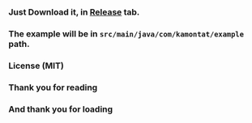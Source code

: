 ### Just Download it, in [Release](https://github.com/kamontat/Converter/releases) tab.

### The example will be in `src/main/java/com/kamontat/example` path.

### License (MIT)

### Thank you for reading
### And thank you for loading
